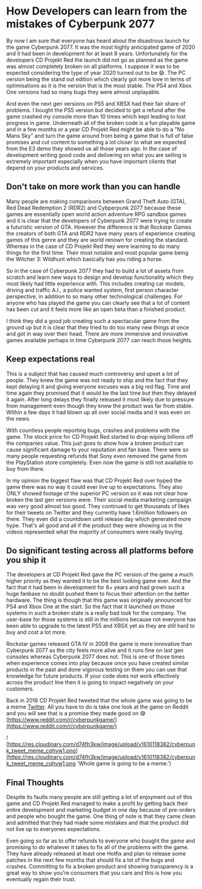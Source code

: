 # How Developers can learn from the mistakes of Cyberpunk 2077

By now I am sure that everyone has heard about the disastrous launch for the game Cyberpunk 2077. It was the most highly anticipated game of 2020 and it had been in development for at least 8 years. Unfortunately for the developers CD Projekt Red the launch did not go as planned as the game was almost completely broken on all platforms. I suppose it was to be expected considering the type of year 2020 turned out to be 😅. The PC version being the stand out edition which clearly got more love in terms of optimisations as it is the version that is the most stable. The PS4 and Xbox One versions had so many bugs they were almost unplayable.

And even the next gen versions on PS5 and XBSX had their fair share of problems. I bought the PS5 version but decided to get a refund after the game crashed my console more than 10 times which kept leading to lost progress in game. Underneath all of the broken code is a fun playable game and in a few months or a year CD Projekt Red might be able to do a "No Mans Sky" and turn the game around from being a game that is full of false promises and cut content to something a lot closer to what we expected from the E3 demo they showed us all those years ago. In the case of development writing good code and delivering on what you are selling is extremely important especially when you have important clients that depend on your products and services.

## Don't take on more work than you can handle

Many people are making comparisons between Grand Theft Auto (GTA), Red Dead Redemption 2 (RDR2) and Cybperpunk 2077 because these games are essentially open world action adventure RPG sandbox games and it is clear that the developers of Cyberpunk 2077 were trying to create a futuristic version of GTA. However the difference is that Rockstar Games the creators of both GTA and RDR2 have many years of experience creating games of this genre and they are world renown for creating the standard. Whereas in the case of CD Projekt Red they were learning to do many things for the first time. Their most notable and most popular game being the Witcher 3: Wildhunt which basically has you riding a horse.

So in the case of Cyberpunk 2077 they had to build a lot of assets from scratch and learn new ways to design and develop functionality which they most likely had little experience with. This includes creating car models, driving and traffic A.I., a police wanted system, first person character perspective, in addition to so many other technological challenges. For anyone who has played the game you can clearly see that a lot of content has been cut and it feels more like an open beta than a finished product.

I think they did a good job creating such a spectacular game from the ground up but it is clear that they tried to do too many new things at once and got in way over their head. There are more immersive and innovative games available perhaps in time Cyberpunk 2077 can reach those heights.

## Keep expectations real

This is a subject that has caused much controversy and upset a lot of people. They knew the game was not ready to ship and the fact that they kept delaying it and giving everyone excuses was a big red flag. Time and time again they promised that it would be the last time but then they delayed it again. After long delays they finally released it most likely due to pressure from management even though they knew the product was far from stable. Within a few days it had blown up all over social media and it was even on the news.

With countless people reporting bugs, crashes and problems with the game. The stock price for CD Projekt Red started to drop wiping billions off the companies value. This just goes to show how a broken product can cause significant damage to your reputation and fan base. There were so many people requesting refunds that Sony even removed the game from the PlayStation store completely. Even now the game is still not available to buy from there.

In my opinion the biggest flaw was that CD Projekt Red over hyped the game there was no way it could ever live up to expectations. They also ONLY showed footage of the superior PC version so it was not clear how broken the last gen versions were. Their social media marketing campaign was very good almost too good. They continued to get thousands of likes for their tweets on Twitter and they currently have 1.6million followers on there. They even did a countdown until release day which generated more hype. That's all good and all if the product they were showing us in the videos represented what the majority of consumers were really buying.

## Do significant testing across all platforms before you ship it

The developers at CD Projekt Red gave the PC version of the game a much higher priority as they wanted it to be the best looking game ever. And the fact that it had been in development for 8+ years and had grown such a huge fanbase no doubt pushed them to focus their attention on the better hardware. The thing is though that this game was originally announced for PS4 and Xbox One at the start. So the fact that it launched on those systems in such a broken state is a really bad look for the company. The user-base for those systems is still in the millions because not everyone has been able to upgrade to the latest PS5 and XBSX yet as they are still hard to buy and cost a lot more.

Rockstar games released GTA IV in 2008 the game is more innovative than Cyberpunk 2077 as the city feels more alive and it runs fine on last gen consoles whereas Cyberpunk 2077 does not. This is one of those times when experience comes into play because once you have created similar products in the past and done vigorous testing on them you can use that knowledge for future products. If your code does not work effectively across the product line then it is going to impact negatively on your customers.

Back in 2018 CD Projekt Red tweeted that the whole game was going to be a meme [Twitter](https://twitter.com/CyberpunkGame/status/1013883730929340418?s=20). All you have to do is take one look at the game on Reddit and you will see that is a promise they made good on 😅 [https://www.reddit.com/r/cyberpunkgame/](https://www.reddit.com/r/cyberpunkgame/)

![https://res.cloudinary.com/d74fh3kw/image/upload/v1610118382/cyberpunk_tweet_meme_cqhvw1.png](https://res.cloudinary.com/d74fh3kw/image/upload/v1610118382/cyberpunk_tweet_meme_cqhvw1.png 'Whole game is going to be a meme.')

## Final Thoughts

Despite its faults many people are still getting a lot of enjoyment out of this game and CD Projekt Red managed to make a profit by getting back their entire development and marketing budget in one day because of pre-orders and people who bought the game. One thing of note is that they came clean and admitted that they had made some mistakes and that the product did not live up to everyones expectations.

Even going so far as to offer refunds to everyone who bought the game and promising to do whatever it takes to fix all of the problems with the game. They have already released at least one Hotfix and plan to release some patches in the next few months that should fix a lot of the bugs and crashes. Committing to fix a broken product and showing transparency is a great way to show you're consumers that you care and this is how you eventually regain their trust.
